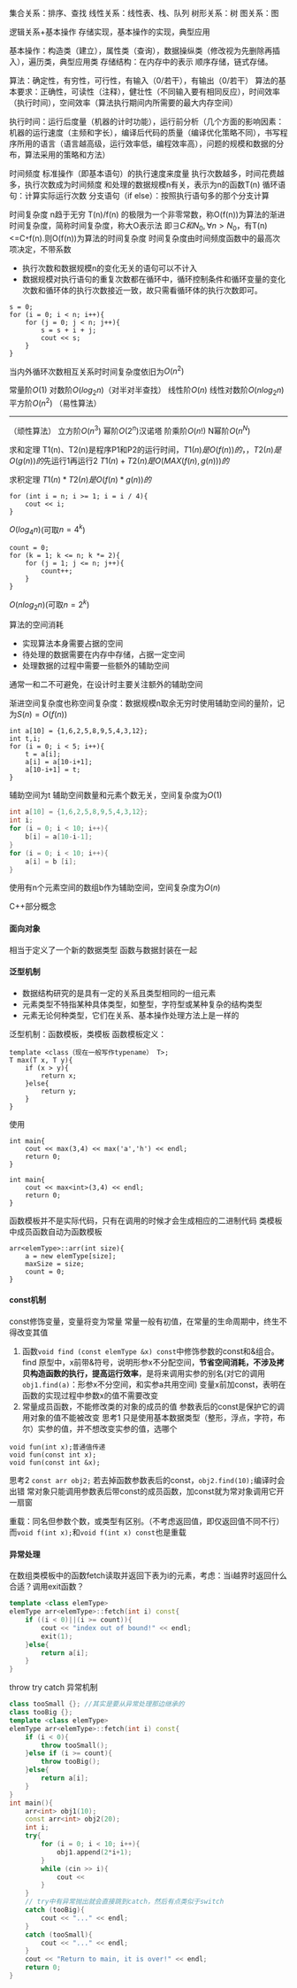 集合关系：排序、查找
线性关系：线性表、栈、队列
树形关系：树
图关系：图

逻辑关系+基本操作
存储实现，基本操作的实现，典型应用

基本操作：构造类（建立），属性类（查询），数据操纵类（修改视为先删除再插入），遍历类，典型应用类
存储结构：在内存中的表示 顺序存储，链式存储。

算法：确定性，有穷性，可行性，有输入（0/若干），有输出（0/若干）
算法的基本要求：正确性，可读性（注释），健壮性（不同输入要有相同反应），时间效率（执行时间），空间效率（算法执行期间内所需要的最大内存空间）

执行时间：运行后度量（机器的计时功能），运行前分析（几个方面的影响因素：机器的运行速度（主频和字长），编译后代码的质量（编译优化策略不同），书写程序所用的语言（语言越高级，运行效率低，编程效率高），问题的规模和数据的分布，算法采用的策略和方法）

时间频度
标准操作（即基本语句）的执行速度来度量
执行次数越多，时间花费越多，执行次数成为时间频度
和处理的数据规模n有关，表示为n的函数T(n)
循环语句：计算实际运行次数
分支语句（if else）：按照执行语句多的那个分支计算

时间复杂度
n趋于无穷
T(n)/f(n) 的极限为一个非零常数，称O(f(n))为算法的渐进时间复杂度，简称时间复杂度，称大O表示法
即$\exists C 和 N_0, \forall n > N_0$，有T(n)<=C`*`f(n).则O(f(n))为算法的时间复杂度
时间复杂度由时间频度函数中的最高次项决定，不带系数

- 执行次数和数据规模n的变化无关的语句可以不计入
- 数据规模对执行语句的重复次数都在循环中，循环控制条件和循环变量的变化次数和循环体的执行次数接近一致，故只需看循环体的执行次数即可。

```
s = 0;
for (i = 0; i < n; i++){
	for (j = 0; j < n; j++){
		s = s + i + j;
		cout << s;
	}
}
```
当内外循环次数相互关系时时间复杂度依旧为$O(n^2)$ 

常量阶$O(1)$
对数阶$O(log_2n)$（对半对半查找）
线性阶$O(n)$
线性对数阶$O(nlog_2n)$
平方阶$O(n^2)$
（易性算法）

---
（顽性算法）
立方阶$O(n^3)$
幂阶$O(2^n)$汉诺塔
阶乘阶$O(n!)$
N幂阶$O(n^N)$

求和定理
T1(n)、T2(n)是程序P1和P2的运行时间，$T1(n)是 O(f(n))的$，，$T2(n)是 O(g(n))的$先运行1再运行2
$T1(n)+T2(n) 是 O(MAX(f(n),g(n)))的$

求积定理
$T1(n)*T2(n) 是 O(f(n)*g(n))的$

```
for (int i = n; i >= 1; i = i / 4){
	cout << i;
}
```
$O(log_4n)$(可取$n = 4^k$)
```
count = 0;
for (k = 1; k <= n; k *= 2){
	for (j = 1; j <= n; j++){
		count++;
	}
}
```
$O(nlog_2n)$(可取$n = 2^k$)

算法的空间消耗
- 实现算法本身需要占据的空间
- 待处理的数据需要在内存中存储，占据一定空间
- 处理数据的过程中需要一些额外的辅助空间

通常一和二不可避免，在设计时主要关注额外的辅助空间

渐进空间复杂度也称空间复杂度：数据规模n取余无穷时使用辅助空间的量阶，记为$S(n)=O(f(n))$
```
int a[10] = {1,6,2,5,8,9,5,4,3,12};
int t,i;
for (i = 0; i < 5; i++){
	t = a[i];
	a[i] = a[10-i+1];
	a[10-i+1] = t;
}
```
辅助空间为t
辅助空间数量和元素个数无关，空间复杂度为$O(1)$
```C++
int a[10] = {1,6,2,5,8,9,5,4,3,12};
int i;
for (i = 0; i < 10; i++){
	b[i] = a[10-i-1];
}
for (i = 0; i < 10; i++){
	a[i] = b [i];
}
```
使用有n个元素空间的数组b作为辅助空间，空间复杂度为$O(n)$

C++部分概念
#### 面向对象
相当于定义了一个新的数据类型
函数与数据封装在一起
#### 泛型机制
- 数据结构研究的是具有一定的关系且类型相同的一组元素
- 元素类型不特指某种具体类型，如整型，字符型或某种复杂的结构类型
- 元素无论何种类型，它们在关系、基本操作处理方法上是一样的

泛型机制：函数模板，类模板
函数模板定义：
```
template <class（现在一般写作typename） T>;
T max(T x, T y){
	if (x > y){
		return x;
	}else{
		return y;
	}
}
```
使用
```
int main{
	cout << max(3,4) << max('a','h') << endl;
	return 0;
}
```
```
int main{
	cout << max<int>(3,4) << endl;
	return 0;
}
```
函数模板并不是实际代码，只有在调用的时候才会生成相应的二进制代码
类模板中成员函数自动为函数模板
```
arr<elemType>::arr(int size){
	a = new elemType[size];
	maxSize = size;
	count = 0;
}
```

#### const机制
const修饰变量，变量将变为常量
常量一般有初值，在常量的生命周期中，终生不得改变其值
1. 函数`void find (const elemType &x) const`中修饰参数的const和&组合。
	find 原型中，x前带&符号，说明形参x不分配空间，**节省空间消耗，不涉及拷贝构造函数的执行，提高运行效率**，是将来调用实参的别名(对它的调用`obj1.find(a)`：形参x不分空间，和实参a共用空间)
	变量x前加const，表明在函数的实现过程中参数x的值不需要改变
2. 常量成员函数，不能修改类的对象的成员的值
	参数表后的const是保护它的调用对象的值不能被改变
思考1
只是使用基本数据类型（整形，浮点，字符，布尔）实参的值，并不想改变实参的值，选哪个
```
void fun(int x);普通值传递
void fun(const int x);
void fun(const int &x);
```
思考2
`const arr obj2;`
若去掉函数参数表后的const，`obj2.find(10);`编译时会出错
常对象只能调用参数表后带const的成员函数，加const就为常对象调用它开一扇窗

重载：同名但参数个数，或类型有区别。（不考虑返回值，即仅返回值不同不行）
而`void f(int x);`和`void f(int x) const`也是重载
#### 异常处理
在数组类模板中的函数fetch读取并返回下表为i的元素，考虑：当i越界时返回什么合适？调用exit函数？
```C++
template <class elemType>
elemType arr<elemType>::fetch(int i) const{
	if ((i < 0)||(i >= count)){
		cout << "index out of bound!" << endl;
		exit(1);
	}else{
		return a[i];
	}
}
```
throw try catch 异常机制
```C++
class tooSmall {}; //其实是要从异常处理那边继承的
class tooBig {};
template <class elemType>
elemType arr<elemType>::fetch(int i) const{
	if (i < 0){
		throw tooSmall();
	}else if (i >= count){
		throw tooBig();
	}else{
		return a[i];
	}
}
int main(){
	arr<int> obj1(10);
	const arr<int> obj2(20);
	int i;
	try{
		for (i = 0; i < 10; i++){
			obj1.append(2*i+1);
		}
		while (cin >> i){
			cout << 
		}
	}
	// try中有异常抛出就会直接跳到catch，然后有点类似于switch
	catch (tooBig){
		cout << "..." << endl;
	}
	catch (tooSmall){
		cout << "..." << endl;
	}
	cout << "Return to main, it is over!" << endl;
	return 0;
}
```
